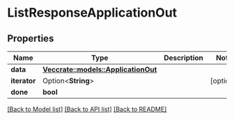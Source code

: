 # ListResponseApplicationOut

## Properties

Name | Type | Description | Notes
------------ | ------------- | ------------- | -------------
**data** | [**Vec<crate::models::ApplicationOut>**](ApplicationOut.md) |  | 
**iterator** | Option<**String**> |  | [optional]
**done** | **bool** |  | 

[[Back to Model list]](../README.md#documentation-for-models) [[Back to API list]](../README.md#documentation-for-api-endpoints) [[Back to README]](../README.md)


